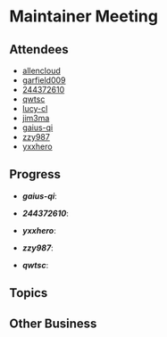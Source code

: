 
# Maintainer Meeting

## Attendees

- [allencloud](https://github.com/allencloud)
- [garfield009](https://github.com/garfield009)
- [244372610](https://github.com/244372610)
- [qwtsc](https://github.com/qwtsc)
- [lucy-cl](https://github.com/lucy-cl)
- [jim3ma](https://github.com/jim3ma)
- [gaius-qi](https://github.com/gaius-qi)
- [zzy987](https://github.com/zzy987)
- [yxxhero](https://github.com/yxxhero)

## Progress

- ***gaius-qi***: 

- ***244372610***: 

- ***yxxhero***: 

- ***zzy987***: 

- ***qwtsc***: 

## Topics


## Other Business
